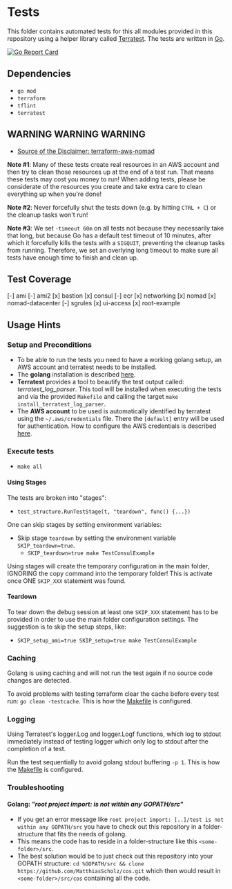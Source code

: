 # Tests

This folder contains automated tests for this all modules provided in this repository
using a helper library called [Terratest](https://github.com/gruntwork-io/terratest).
The tests are written in [Go](https://golang.org/).

[![Go Report Card](https://goreportcard.com/badge/github.com/MatthiasScholz/cos)](https://goreportcard.com/report/github.com/MatthiasScholz/cos)

## Dependencies

- `go mod`
- `terraform`
- `tflint`
- `terratest`

## WARNING WARNING WARNING

* [Source of the Disclaimer: terraform-aws-nomad](https://raw.githubusercontent.com/hashicorp/terraform-aws-nomad/master/test/README.md)

**Note #1**: Many of these tests create real resources in an AWS account and
then try to clean those resources up at the end of a test run.
That means these tests may cost you money to run! When adding tests,
please be considerate of the resources you create and
take extra care to clean everything up when you're done!

**Note #2**: Never forcefully shut the tests down (e.g. by hitting `CTRL + C`) or
the cleanup tasks won't run!

**Note #3**: We set `-timeout 60m` on all tests
not because they necessarily take that long,
but because Go has a default test timeout of 10 minutes,
after which it forcefully kills the tests with a `SIGQUIT`,
preventing the cleanup tasks from running.
Therefore, we set an overlying long timeout
to make sure all tests have enough time to finish and clean up.

## Test Coverage

[-] ami
[-] ami2
[x] bastion
[x] consul
[-] ecr
[x] networking
[x] nomad
[x] nomad-datacenter
[-] sgrules
[x] ui-access
[x] root-example

## Usage Hints

### Setup and Preconditions

* To be able to run the tests you need to have a working golang setup,
an AWS account and terratest needs to be installed.
* The **golang** installation is described [here](https://golang.org/doc/install).
* **Terratest** provides a tool to beautify the test output called: _terratest_log_parser_. This tool will be installed when executing the tests and via the provided `Makefile` and calling the target `make install_terratest_log_parser`.
* The **AWS account** to be used is automatically identified by terratest
using the `~/.aws/credentials` file.
There the `[default]` entry will be used for authentication.
How to configure the AWS credentials is described [here](https://docs.aws.amazon.com/sdk-for-java/v1/developer-guide/credentials.html).

### Execute tests

* `make all`

#### Using Stages

The tests are broken into "stages":

* `test_structure.RunTestStage(t, "teardown", func() {...})`

One can skip stages by setting environment variables:

* Skip stage `teardown` by setting the environment variable `SKIP_teardown=true`.
  * `SKIP_teardown=true make TestConsulExample`

Using stages will create the temporary configuration in the main folder,
IGNORING the copy command into the temporary folder!
This is activate once ONE `SKIP_XXX` statement was found.

#### Teardown

To tear down the debug session at least one `SKIP_XXX` statement
has to be provided in order to use the main folder configuration settings.
The suggestion is to skip the setup steps, like:

* `SKIP_setup_ami=true SKIP_setup=true make TestConsulExample`

### Caching

Golang is using caching and
will not run the test again if no source code changes are detected.

To avoid problems with testing terraform clear the cache before every test run:
`go clean -testcache`. This is how the [Makefile](test/Makefile) is configured.

### Logging

Using Terratest's logger.Log and logger.Logf functions,
which log to stdout immediately instead of testing logger
which only log to stdout after the completion of a test.

Run the test sequentially to avoid golang stdout buffering `-p 1`.
This is how the [Makefile](test/Makefile) is configured.

### Troubleshooting

#### Golang: _"root project import: <some folder> is not within any GOPATH/src"_

* If you get an error message like
`root project import: [..]/test is not within any GOPATH/src`
you have to check out this repository in a folder-structure
that fits the needs of golang.
* This means the code has to reside in
a folder-structure like this `<some-folder>/src`.
* The best solution would be to just check out this repository
into your GOPATH structure: `cd %GOPATH/src && clone https://github.com/MatthiasScholz/cos.git`
which then would result in `<some-folder>/src/cos` containing all the code.


